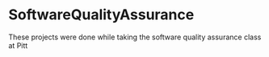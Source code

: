 # SoftwareQualityAssurance
These projects were done while taking the software quality assurance class at Pitt
